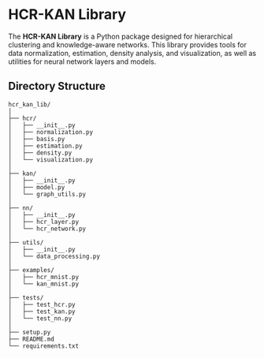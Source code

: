 # HCR-KAN Library

The **HCR-KAN Library** is a Python package designed for hierarchical clustering and knowledge-aware networks. This library provides tools for data normalization, estimation, density analysis, and visualization, as well as utilities for neural network layers and models.

## Directory Structure

```
hcr_kan_lib/
│
├── hcr/
│   ├── __init__.py
│   ├── normalization.py
│   ├── basis.py
│   ├── estimation.py
│   ├── density.py
│   └── visualization.py
│
├── kan/
│   ├── __init__.py
│   ├── model.py
│   └── graph_utils.py
│
├── nn/
│   ├── __init__.py
│   ├── hcr_layer.py
│   └── hcr_network.py
│
├── utils/
│   ├── __init__.py
│   └── data_processing.py
│
├── examples/
│   ├── hcr_mnist.py
│   └── kan_mnist.py
│
├── tests/
│   ├── test_hcr.py
│   ├── test_kan.py
│   └── test_nn.py
│
├── setup.py
├── README.md
└── requirements.txt

```